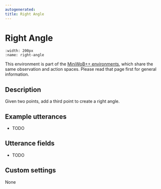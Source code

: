 ```yaml
---
autogenerated:
title: Right Angle
---
```


# Right Angle

```{figure} ../../_static/videos/miniwob/right-angle.gif 
:width: 200px
:name: right-angle
```

This environment is part of the <a href='..'>MiniWoB++ environments</a>, which share the same observation and action spaces. Please read that page first for general information.

## Description

Given two points, add a third point to create a right angle.

## Example utterances

* TODO

## Utterance fields

* TODO

## Custom settings

None
